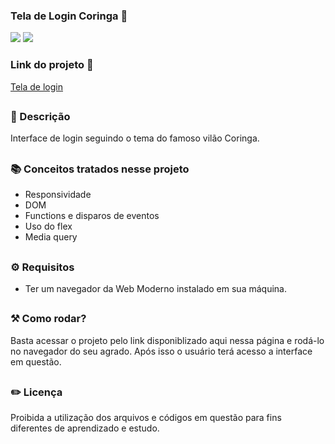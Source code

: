 ### Tela de Login Coringa 🔪

<div style="display: inline_block">

<img src="https://img.shields.io/badge/html5-%23E34F26.svg?style=for-the-badge&logo=html5&logoColor=white" />
<img src="https://img.shields.io/badge/css3-%231572B6.svg?style=for-the-badge&logo=css3&logoColor=white" />

### Link do projeto 🔗

<a href="https://26tassiofernandes.github.io/projeto-terror/" rel="external">Tela de login</a> <br>

</div>

##

### 📜 Descrição 

Interface de login seguindo o tema do famoso vilão Coringa.

##

### 📚 Conceitos tratados nesse projeto

- Responsividade 
- DOM 
- Functions e disparos de eventos 
- Uso do flex 
- Media query

##

### ⚙ Requisitos

- Ter um navegador da Web Moderno instalado em sua máquina.

##

### ⚒️ Como rodar?

Basta acessar o projeto pelo link disponiblizado aqui nessa página e rodá-lo no navegador do seu agrado. Após isso
o usuário terá acesso a interface em questão.

##

### ✏️ Licença

Proibida a utilização dos arquivos e códigos em questão para fins diferentes de aprendizado e estudo.

##
